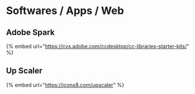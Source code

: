 # Softwares / Apps / Web

## Adobe Spark

{% embed url="https://cvs.adobe.com/ccdesktop/cc-libraries-starter-kits/" %}

## Up Scaler

{% embed url="https://icons8.com/upscaler" %}



